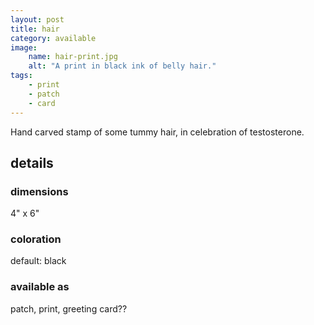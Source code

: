 ```yaml
---
layout: post
title: hair
category: available
image: 
    name: hair-print.jpg
    alt: "A print in black ink of belly hair."
tags:
    - print
    - patch
    - card
---
```


Hand carved stamp of some tummy hair, in celebration of testosterone.

## details

### dimensions

4" x 6"

### coloration

default: black

### available as

patch, print, greeting card??
